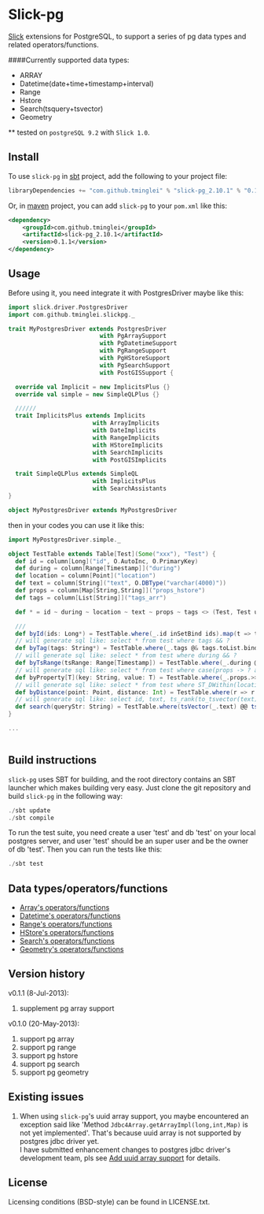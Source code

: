 Slick-pg
========
[Slick](https://github.com/slick/slick "Slick") extensions for PostgreSQL, to support a series of pg data types and related operators/functions.

####Currently supported data types:
- ARRAY
- Datetime(date+time+timestamp+interval)
- Range
- Hstore
- Search(tsquery+tsvector)
- Geometry

** tested on `postgreSQL 9.2` with `Slick 1.0`.

Install
-------
To use `slick-pg` in [sbt](http://www.scala-sbt.org/ "slick-sbt") project, add the following to your project file:
```scala
libraryDependencies += "com.github.tminglei" % "slick-pg_2.10.1" % "0.1.1"
```

Or, in [maven](http://maven.apache.org/ "maven") project, you can add `slick-pg` to your `pom.xml` like this:
```xml
<dependency>
    <groupId>com.github.tminglei</groupId>
    <artifactId>slick-pg_2.10.1</artifactId>
    <version>0.1.1</version>
</dependency>
```

Usage
------
Before using it, you need integrate it with PostgresDriver maybe like this:
```scala
import slick.driver.PostgresDriver
import com.github.tminglei.slickpg._

trait MyPostgresDriver extends PostgresDriver
                          with PgArraySupport
                          with PgDatetimeSupport
                          with PgRangeSupport
                          with PgHStoreSupport
                          with PgSearchSupport
                          with PostGISSupport {

  override val Implicit = new ImplicitsPlus {}
  override val simple = new SimpleQLPlus {}

  //////
  trait ImplicitsPlus extends Implicits
                        with ArrayImplicits
                        with DateImplicits
                        with RangeImplicits
                        with HStoreImplicits
                        with SearchImplicits
                        with PostGISImplicits

  trait SimpleQLPlus extends SimpleQL
                        with ImplicitsPlus
                        with SearchAssistants
}

object MyPostgresDriver extends MyPostgresDriver

```

then in your codes you can use it like this:
```scala
import MyPostgresDriver.simple._

object TestTable extends Table[Test](Some("xxx"), "Test") {
  def id = column[Long]("id", O.AutoInc, O.PrimaryKey)
  def during = column[Range[Timestamp]]("during")
  def location = column[Point]("location")
  def text = column[String]("text", O.DBType("varchar(4000)"))
  def props = column[Map[String,String]]("props_hstore")
  def tags = column[List[String]]("tags_arr")

  def * = id ~ during ~ location ~ text ~ props ~ tags <> (Test, Test unapply _)

  ///
  def byId(ids: Long*) = TestTable.where(_.id inSetBind ids).map(t => t)
  // will generate sql like: select * from test where tags && ?
  def byTag(tags: String*) = TestTable.where(_.tags @& tags.toList.bind).map(t => t)
  // will generate sql like: select * from test where during && ?
  def byTsRange(tsRange: Range[Timestamp]) = TestTable.where(_.during @& tsRange.bind).map(t => t)
  // will generate sql like: select * from test where case(props -> ? as [T]) == ?
  def byProperty[T](key: String, value: T) = TestTable.where(_.props.>>[T](key.bind) === value.bind).map(t => t)
  // will generate sql like: select * from test where ST_DWithin(location, ?, ?)
  def byDistance(point: Point, distance: Int) = TestTable.where(r => r.location.dWithin(point.bind, distance.bind)).map(t => t)
  // will generate sql like: select id, text, ts_rank(to_tsvector(text), to_tsquery(?)) from test where to_tsvector(text) @@ to_tsquery(?) order by ts_rank(to_tsvector(text), to_tsquery(?))
  def search(queryStr: String) = TestTable.where(tsVector(_.text) @@ tsQuery(queryStr.bind)).map(r => (r.id, r.text, tsRank(tsVector(r.text), tsQuery(queryStr.bind)))).sortBy(_._3)
}

...
 
```

Build instructions
------------------
`slick-pg` uses SBT for building, and the root directory contains an SBT launcher which makes building very easy.
Just clone the git repository and build `slick-pg` in the following way:
```scala
./sbt update
./sbt compile
```
To run the test suite, you need create a user 'test' and db 'test' on your local postgres server, and user 'test'
should be an super user and be the owner of db 'test'. Then you can run the tests like this:
```scala
./sbt test
```

Data types/operators/functions
------------------------------
- [Array's operators/functions](https://github.com/tminglei/slick-pg/tree/master/src/main/scala/com/github/tminglei.slickpg#array "Array's operators/functions")
- [Datetime's operators/functions](https://github.com/tminglei/slick-pg/tree/master/src/main/scala/com/github/tminglei.slickpg#datetime "Datetime's operators/functions")
- [Range's operators/functions](https://github.com/tminglei/slick-pg/tree/master/src/main/scala/com/github/tminglei.slickpg#range "Range's operators/functions")
- [HStore's operators/functions](https://github.com/tminglei/slick-pg/tree/master/src/main/scala/com/github/tminglei.slickpg#hstore "HStore's operators/functions")
- [Search's operators/functions](https://github.com/tminglei/slick-pg/tree/master/src/main/scala/com/github/tminglei.slickpg#search "Search's operators/functions")
- [Geometry's operators/functions](https://github.com/tminglei/slick-pg/tree/master/src/main/scala/com/github/tminglei.slickpg#geometry "Geometry's operators/functions")


Version history
---------------
v0.1.1 (8-Jul-2013):  
1) supplement pg array support  

v0.1.0 (20-May-2013):  
1) support pg array  
2) support pg range  
3) support pg hstore  
4) support pg search  
5) support pg geometry  


Existing issues
----------------
1) When using `slick-pg`'s uuid array support, you maybe encountered an exception said like 'Method `Jdbc4Array.getArrayImpl(long,int,Map)` is not yet implemented'.
That's because uuid array is not supported by postgres jdbc driver yet.  
I have submitted enhancement changes to postgres jdbc driver's development team, pls see [Add uuid array support](https://github.com/pgjdbc/pgjdbc/pull/50 "Add uuid array support") for details.  


License
-------
Licensing conditions (BSD-style) can be found in LICENSE.txt.
